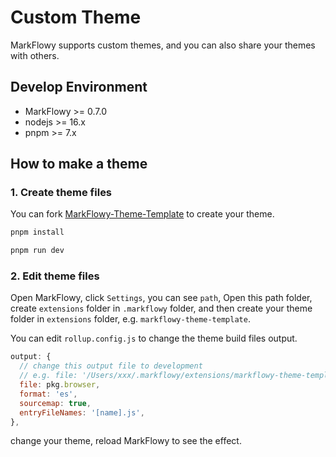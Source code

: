# Custom Theme

MarkFlowy supports custom themes, and you can also share your themes with others.

## Develop Environment

- MarkFlowy >= 0.7.0
- nodejs >= 16.x
- pnpm >= 7.x

## How to make a theme

### 1. Create theme files

You can fork [MarkFlowy-Theme-Template](https://github.com/markflowy-app/custom-theme-template) to create your theme.

```bash
pnpm install

pnpm run dev
```

### 2. Edit theme files

Open MarkFlowy, click `Settings`, you can see `path`, Open this path folder, create `extensions` folder in `.markflowy` folder, and then create your theme folder in `extensions` folder, e.g. `markflowy-theme-template`.

You can edit `rollup.config.js` to change the theme build files output.


```js
output: {
  // change this output file to development
  // e.g. file: '/Users/xxx/.markflowy/extensions/markflowy-theme-template/index.js',
  file: pkg.browser,
  format: 'es',
  sourcemap: true,
  entryFileNames: '[name].js',
},
```

change your theme, reload MarkFlowy to see the effect.




